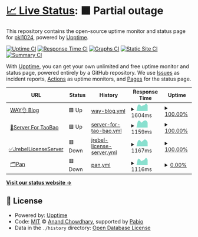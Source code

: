 # [📈 Live Status](https://demo.upptime.js.org): <!--live status--> **🟧 Partial outage**

This repository contains the open-source uptime monitor and status page for [pkl1024](https://demo.upptime.js.org), powered by [Upptime](https://github.com/upptime/upptime).

[![Uptime CI](https://github.com/pkl1024/status/workflows/Uptime%20CI/badge.svg)](https://github.com/pkl1024/status/actions?query=workflow%3A%22Uptime+CI%22)
[![Response Time CI](https://github.com/pkl1024/status/workflows/Response%20Time%20CI/badge.svg)](https://github.com/pkl1024/status/actions?query=workflow%3A%22Response+Time+CI%22)
[![Graphs CI](https://github.com/pkl1024/status/workflows/Graphs%20CI/badge.svg)](https://github.com/pkl1024/status/actions?query=workflow%3A%22Graphs+CI%22)
[![Static Site CI](https://github.com/pkl1024/status/workflows/Static%20Site%20CI/badge.svg)](https://github.com/pkl1024/status/actions?query=workflow%3A%22Static+Site+CI%22)
[![Summary CI](https://github.com/pkl1024/status/workflows/Summary%20CI/badge.svg)](https://github.com/pkl1024/status/actions?query=workflow%3A%22Summary+CI%22)

With [Upptime](https://upptime.js.org), you can get your own unlimited and free uptime monitor and status page, powered entirely by a GitHub repository. We use [Issues](https://github.com/pkl1024/status/issues) as incident reports, [Actions](https://github.com/pkl1024/status/actions) as uptime monitors, and [Pages](https://demo.upptime.js.org) for the status page.

<!--start: status pages-->
<!-- This summary is generated by Upptime (https://github.com/upptime/upptime) -->
<!-- Do not edit this manually, your changes will be overwritten -->
<!-- prettier-ignore -->
| URL | Status | History | Response Time | Uptime |
| --- | ------ | ------- | ------------- | ------ |
| <img alt="" src="https://icons.duckduckgo.com/ip3/wayok.cn.ico" height="13"> [WAY👌 Blog](https://wayok.cn) | 🟩 Up | [way-blog.yml](https://github.com/pkl1024/status/commits/HEAD/history/way-blog.yml) | <details><summary><img alt="Response time graph" src="./graphs/way-blog/response-time-week.png" height="20"> 1604ms</summary><br><a href="https://demo.upptime.js.org/history/way-blog"><img alt="Response time 2364" src="https://img.shields.io/endpoint?url=https%3A%2F%2Fraw.githubusercontent.com%2Fpkl1024%2Fstatus%2FHEAD%2Fapi%2Fway-blog%2Fresponse-time.json"></a><br><a href="https://demo.upptime.js.org/history/way-blog"><img alt="24-hour response time 1637" src="https://img.shields.io/endpoint?url=https%3A%2F%2Fraw.githubusercontent.com%2Fpkl1024%2Fstatus%2FHEAD%2Fapi%2Fway-blog%2Fresponse-time-day.json"></a><br><a href="https://demo.upptime.js.org/history/way-blog"><img alt="7-day response time 1604" src="https://img.shields.io/endpoint?url=https%3A%2F%2Fraw.githubusercontent.com%2Fpkl1024%2Fstatus%2FHEAD%2Fapi%2Fway-blog%2Fresponse-time-week.json"></a><br><a href="https://demo.upptime.js.org/history/way-blog"><img alt="30-day response time 1620" src="https://img.shields.io/endpoint?url=https%3A%2F%2Fraw.githubusercontent.com%2Fpkl1024%2Fstatus%2FHEAD%2Fapi%2Fway-blog%2Fresponse-time-month.json"></a><br><a href="https://demo.upptime.js.org/history/way-blog"><img alt="1-year response time 2364" src="https://img.shields.io/endpoint?url=https%3A%2F%2Fraw.githubusercontent.com%2Fpkl1024%2Fstatus%2FHEAD%2Fapi%2Fway-blog%2Fresponse-time-year.json"></a></details> | <details><summary><a href="https://demo.upptime.js.org/history/way-blog">100.00%</a></summary><a href="https://demo.upptime.js.org/history/way-blog"><img alt="All-time uptime 91.87%" src="https://img.shields.io/endpoint?url=https%3A%2F%2Fraw.githubusercontent.com%2Fpkl1024%2Fstatus%2FHEAD%2Fapi%2Fway-blog%2Fuptime.json"></a><br><a href="https://demo.upptime.js.org/history/way-blog"><img alt="24-hour uptime 100.00%" src="https://img.shields.io/endpoint?url=https%3A%2F%2Fraw.githubusercontent.com%2Fpkl1024%2Fstatus%2FHEAD%2Fapi%2Fway-blog%2Fuptime-day.json"></a><br><a href="https://demo.upptime.js.org/history/way-blog"><img alt="7-day uptime 100.00%" src="https://img.shields.io/endpoint?url=https%3A%2F%2Fraw.githubusercontent.com%2Fpkl1024%2Fstatus%2FHEAD%2Fapi%2Fway-blog%2Fuptime-week.json"></a><br><a href="https://demo.upptime.js.org/history/way-blog"><img alt="30-day uptime 100.00%" src="https://img.shields.io/endpoint?url=https%3A%2F%2Fraw.githubusercontent.com%2Fpkl1024%2Fstatus%2FHEAD%2Fapi%2Fway-blog%2Fuptime-month.json"></a><br><a href="https://demo.upptime.js.org/history/way-blog"><img alt="1-year uptime 91.87%" src="https://img.shields.io/endpoint?url=https%3A%2F%2Fraw.githubusercontent.com%2Fpkl1024%2Fstatus%2FHEAD%2Fapi%2Fway-blog%2Fuptime-year.json"></a></details>
| <img alt="" src="https://icons.duckduckgo.com/ip3/server.wayok.cn.ico" height="13"> [🛒Server For TaoBao](https://server.wayok.cn) | 🟩 Up | [server-for-tao-bao.yml](https://github.com/pkl1024/status/commits/HEAD/history/server-for-tao-bao.yml) | <details><summary><img alt="Response time graph" src="./graphs/server-for-tao-bao/response-time-week.png" height="20"> 1159ms</summary><br><a href="https://demo.upptime.js.org/history/server-for-tao-bao"><img alt="Response time 1398" src="https://img.shields.io/endpoint?url=https%3A%2F%2Fraw.githubusercontent.com%2Fpkl1024%2Fstatus%2FHEAD%2Fapi%2Fserver-for-tao-bao%2Fresponse-time.json"></a><br><a href="https://demo.upptime.js.org/history/server-for-tao-bao"><img alt="24-hour response time 1231" src="https://img.shields.io/endpoint?url=https%3A%2F%2Fraw.githubusercontent.com%2Fpkl1024%2Fstatus%2FHEAD%2Fapi%2Fserver-for-tao-bao%2Fresponse-time-day.json"></a><br><a href="https://demo.upptime.js.org/history/server-for-tao-bao"><img alt="7-day response time 1159" src="https://img.shields.io/endpoint?url=https%3A%2F%2Fraw.githubusercontent.com%2Fpkl1024%2Fstatus%2FHEAD%2Fapi%2Fserver-for-tao-bao%2Fresponse-time-week.json"></a><br><a href="https://demo.upptime.js.org/history/server-for-tao-bao"><img alt="30-day response time 1162" src="https://img.shields.io/endpoint?url=https%3A%2F%2Fraw.githubusercontent.com%2Fpkl1024%2Fstatus%2FHEAD%2Fapi%2Fserver-for-tao-bao%2Fresponse-time-month.json"></a><br><a href="https://demo.upptime.js.org/history/server-for-tao-bao"><img alt="1-year response time 1398" src="https://img.shields.io/endpoint?url=https%3A%2F%2Fraw.githubusercontent.com%2Fpkl1024%2Fstatus%2FHEAD%2Fapi%2Fserver-for-tao-bao%2Fresponse-time-year.json"></a></details> | <details><summary><a href="https://demo.upptime.js.org/history/server-for-tao-bao">100.00%</a></summary><a href="https://demo.upptime.js.org/history/server-for-tao-bao"><img alt="All-time uptime 96.80%" src="https://img.shields.io/endpoint?url=https%3A%2F%2Fraw.githubusercontent.com%2Fpkl1024%2Fstatus%2FHEAD%2Fapi%2Fserver-for-tao-bao%2Fuptime.json"></a><br><a href="https://demo.upptime.js.org/history/server-for-tao-bao"><img alt="24-hour uptime 100.00%" src="https://img.shields.io/endpoint?url=https%3A%2F%2Fraw.githubusercontent.com%2Fpkl1024%2Fstatus%2FHEAD%2Fapi%2Fserver-for-tao-bao%2Fuptime-day.json"></a><br><a href="https://demo.upptime.js.org/history/server-for-tao-bao"><img alt="7-day uptime 100.00%" src="https://img.shields.io/endpoint?url=https%3A%2F%2Fraw.githubusercontent.com%2Fpkl1024%2Fstatus%2FHEAD%2Fapi%2Fserver-for-tao-bao%2Fuptime-week.json"></a><br><a href="https://demo.upptime.js.org/history/server-for-tao-bao"><img alt="30-day uptime 100.00%" src="https://img.shields.io/endpoint?url=https%3A%2F%2Fraw.githubusercontent.com%2Fpkl1024%2Fstatus%2FHEAD%2Fapi%2Fserver-for-tao-bao%2Fuptime-month.json"></a><br><a href="https://demo.upptime.js.org/history/server-for-tao-bao"><img alt="1-year uptime 96.80%" src="https://img.shields.io/endpoint?url=https%3A%2F%2Fraw.githubusercontent.com%2Fpkl1024%2Fstatus%2FHEAD%2Fapi%2Fserver-for-tao-bao%2Fuptime-year.json"></a></details>
| <img alt="" src="https://icons.duckduckgo.com/ip3/jrebel.wayok.cn.ico" height="13"> [✅JrebelLicenseServer](https://jrebel.wayok.cn) | 🟥 Down | [jrebel-license-server.yml](https://github.com/pkl1024/status/commits/HEAD/history/jrebel-license-server.yml) | <details><summary><img alt="Response time graph" src="./graphs/jrebel-license-server/response-time-week.png" height="20"> 1167ms</summary><br><a href="https://demo.upptime.js.org/history/jrebel-license-server"><img alt="Response time 1324" src="https://img.shields.io/endpoint?url=https%3A%2F%2Fraw.githubusercontent.com%2Fpkl1024%2Fstatus%2FHEAD%2Fapi%2Fjrebel-license-server%2Fresponse-time.json"></a><br><a href="https://demo.upptime.js.org/history/jrebel-license-server"><img alt="24-hour response time 947" src="https://img.shields.io/endpoint?url=https%3A%2F%2Fraw.githubusercontent.com%2Fpkl1024%2Fstatus%2FHEAD%2Fapi%2Fjrebel-license-server%2Fresponse-time-day.json"></a><br><a href="https://demo.upptime.js.org/history/jrebel-license-server"><img alt="7-day response time 1167" src="https://img.shields.io/endpoint?url=https%3A%2F%2Fraw.githubusercontent.com%2Fpkl1024%2Fstatus%2FHEAD%2Fapi%2Fjrebel-license-server%2Fresponse-time-week.json"></a><br><a href="https://demo.upptime.js.org/history/jrebel-license-server"><img alt="30-day response time 1142" src="https://img.shields.io/endpoint?url=https%3A%2F%2Fraw.githubusercontent.com%2Fpkl1024%2Fstatus%2FHEAD%2Fapi%2Fjrebel-license-server%2Fresponse-time-month.json"></a><br><a href="https://demo.upptime.js.org/history/jrebel-license-server"><img alt="1-year response time 1324" src="https://img.shields.io/endpoint?url=https%3A%2F%2Fraw.githubusercontent.com%2Fpkl1024%2Fstatus%2FHEAD%2Fapi%2Fjrebel-license-server%2Fresponse-time-year.json"></a></details> | <details><summary><a href="https://demo.upptime.js.org/history/jrebel-license-server">100.00%</a></summary><a href="https://demo.upptime.js.org/history/jrebel-license-server"><img alt="All-time uptime 90.68%" src="https://img.shields.io/endpoint?url=https%3A%2F%2Fraw.githubusercontent.com%2Fpkl1024%2Fstatus%2FHEAD%2Fapi%2Fjrebel-license-server%2Fuptime.json"></a><br><a href="https://demo.upptime.js.org/history/jrebel-license-server"><img alt="24-hour uptime 99.98%" src="https://img.shields.io/endpoint?url=https%3A%2F%2Fraw.githubusercontent.com%2Fpkl1024%2Fstatus%2FHEAD%2Fapi%2Fjrebel-license-server%2Fuptime-day.json"></a><br><a href="https://demo.upptime.js.org/history/jrebel-license-server"><img alt="7-day uptime 100.00%" src="https://img.shields.io/endpoint?url=https%3A%2F%2Fraw.githubusercontent.com%2Fpkl1024%2Fstatus%2FHEAD%2Fapi%2Fjrebel-license-server%2Fuptime-week.json"></a><br><a href="https://demo.upptime.js.org/history/jrebel-license-server"><img alt="30-day uptime 100.00%" src="https://img.shields.io/endpoint?url=https%3A%2F%2Fraw.githubusercontent.com%2Fpkl1024%2Fstatus%2FHEAD%2Fapi%2Fjrebel-license-server%2Fuptime-month.json"></a><br><a href="https://demo.upptime.js.org/history/jrebel-license-server"><img alt="1-year uptime 90.68%" src="https://img.shields.io/endpoint?url=https%3A%2F%2Fraw.githubusercontent.com%2Fpkl1024%2Fstatus%2FHEAD%2Fapi%2Fjrebel-license-server%2Fuptime-year.json"></a></details>
| <img alt="" src="https://icons.duckduckgo.com/ip3/pan.wayok.cn.ico" height="13"> [🗂Pan](https://pan.wayok.cn) | 🟥 Down | [pan.yml](https://github.com/pkl1024/status/commits/HEAD/history/pan.yml) | <details><summary><img alt="Response time graph" src="./graphs/pan/response-time-week.png" height="20"> 1116ms</summary><br><a href="https://demo.upptime.js.org/history/pan"><img alt="Response time 1132" src="https://img.shields.io/endpoint?url=https%3A%2F%2Fraw.githubusercontent.com%2Fpkl1024%2Fstatus%2FHEAD%2Fapi%2Fpan%2Fresponse-time.json"></a><br><a href="https://demo.upptime.js.org/history/pan"><img alt="24-hour response time 953" src="https://img.shields.io/endpoint?url=https%3A%2F%2Fraw.githubusercontent.com%2Fpkl1024%2Fstatus%2FHEAD%2Fapi%2Fpan%2Fresponse-time-day.json"></a><br><a href="https://demo.upptime.js.org/history/pan"><img alt="7-day response time 1116" src="https://img.shields.io/endpoint?url=https%3A%2F%2Fraw.githubusercontent.com%2Fpkl1024%2Fstatus%2FHEAD%2Fapi%2Fpan%2Fresponse-time-week.json"></a><br><a href="https://demo.upptime.js.org/history/pan"><img alt="30-day response time 1119" src="https://img.shields.io/endpoint?url=https%3A%2F%2Fraw.githubusercontent.com%2Fpkl1024%2Fstatus%2FHEAD%2Fapi%2Fpan%2Fresponse-time-month.json"></a><br><a href="https://demo.upptime.js.org/history/pan"><img alt="1-year response time 1132" src="https://img.shields.io/endpoint?url=https%3A%2F%2Fraw.githubusercontent.com%2Fpkl1024%2Fstatus%2FHEAD%2Fapi%2Fpan%2Fresponse-time-year.json"></a></details> | <details><summary><a href="https://demo.upptime.js.org/history/pan">0.00%</a></summary><a href="https://demo.upptime.js.org/history/pan"><img alt="All-time uptime 17.65%" src="https://img.shields.io/endpoint?url=https%3A%2F%2Fraw.githubusercontent.com%2Fpkl1024%2Fstatus%2FHEAD%2Fapi%2Fpan%2Fuptime.json"></a><br><a href="https://demo.upptime.js.org/history/pan"><img alt="24-hour uptime 0.00%" src="https://img.shields.io/endpoint?url=https%3A%2F%2Fraw.githubusercontent.com%2Fpkl1024%2Fstatus%2FHEAD%2Fapi%2Fpan%2Fuptime-day.json"></a><br><a href="https://demo.upptime.js.org/history/pan"><img alt="7-day uptime 0.00%" src="https://img.shields.io/endpoint?url=https%3A%2F%2Fraw.githubusercontent.com%2Fpkl1024%2Fstatus%2FHEAD%2Fapi%2Fpan%2Fuptime-week.json"></a><br><a href="https://demo.upptime.js.org/history/pan"><img alt="30-day uptime 1.38%" src="https://img.shields.io/endpoint?url=https%3A%2F%2Fraw.githubusercontent.com%2Fpkl1024%2Fstatus%2FHEAD%2Fapi%2Fpan%2Fuptime-month.json"></a><br><a href="https://demo.upptime.js.org/history/pan"><img alt="1-year uptime 17.65%" src="https://img.shields.io/endpoint?url=https%3A%2F%2Fraw.githubusercontent.com%2Fpkl1024%2Fstatus%2FHEAD%2Fapi%2Fpan%2Fuptime-year.json"></a></details>

<!--end: status pages-->

[**Visit our status website →**](https://demo.upptime.js.org)

## 📄 License

- Powered by: [Upptime](https://github.com/upptime/upptime)
- Code: [MIT](./LICENSE) © [Anand Chowdhary](https://anandchowdhary.com), supported by [Pabio](https://pabio.com)
- Data in the `./history` directory: [Open Database License](https://opendatacommons.org/licenses/odbl/1-0/)
